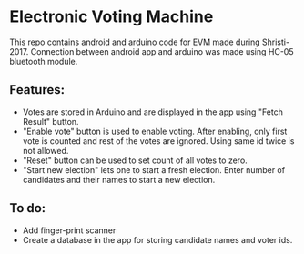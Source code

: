 # Electronic Voting Machine
This repo contains android and arduino code for EVM made during Shristi-2017. Connection between android app and arduino was made using HC-05 bluetooth module. 

## Features:
- Votes are stored in Arduino and are displayed in the app using "Fetch Result" button.
- "Enable vote" button is used to enable voting. After enabling, only first vote is counted and rest of the votes are ignored. Using same id twice is not allowed.
- "Reset" button can be used to set count of all votes to zero.
- "Start new election" lets one to start a fresh election. Enter number of candidates and their names to start a new election.

## To do:
- Add finger-print scanner
- Create a database in the app for storing candidate names and voter ids.
